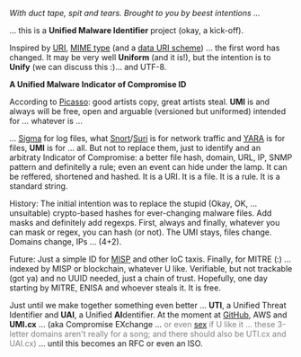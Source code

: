 _With duct tape, spit and tears. Brought to you by beest intentions …_

… this is a **Unified Malware Identifier** project (okay, a kick-off).

Inspired by [URI](https://en.wikipedia.org/wiki/Uniform_Resource_Identifier), [MIME type](https://en.wikipedia.org/wiki/MIME) (and a [data URI scheme](https://en.wikipedia.org/wiki/Data_URI_scheme)) … the first word has changed. It may be very well **Uniform** (and it is!), but the intention is to **Unify** (we can discuss this :)… and UTF-8. 

**A Unified Malware Indicator of Compromise ID**

According to [Picasso](https://www.quora.com/What-did-Picasso-mean-when-he-joked-good-artists-copy-great-artists-steal-Did-he-really-say-this-or-did-someone-else-say-it?share=1): good artists copy, great artists steal. **UMI** is and always will be free, open and arguable (versioned but uniformed) intended for … whatever is …

… [Sigma](https://github.com/SigmaHQ/sigma) for log files, what [Snort](https://www.snort.org/)/[Suri](https://suricata.readthedocs.io/en/suricata-6.0.0/rules/) is for network traffic and [YARA](https://github.com/VirusTotal/yara) is for files, **UMI** is for … all. But not to replace them, just to identify and an arbitraty Indicator of Compromise: a better file hash, domain, URL, IP, SNMP pattern and definitelly a rule; even an event can hide under the lamp. It can be reffered, shortened and hashed. It is a URI. It is a file. It is a rule. It is a standard string.

History: The initial intention was to replace the stupid (Okay, OK, … unsuitable) crypto-based hashes for ever-changing malware files. Add masks and definitely add regexps. First, always and finally, whatever you can mask or regex, you can hash (or not). The UMI stays, files change. Domains change, IPs … (4+2).

Future: Just a simple ID for [MISP](https://www.misp-project.org/) and other IoC taxis. Finally, for MITRE (:) … indexed by MISP or blockchain, whatever U like. Verifiable, but not trackable (got ya) and no UUID needed, just a chain of trust. Hopefully, one day starting by MITRE, ENISA and whoever steals it. It is free.

Just until we make together something even better … **UTI**, a Unified Threat Identifier and **UAI**, a Unified **AI**dentifier. At the moment at [GitHub](https://0x0rion.github.io/UMI/), AWS and **UMI.cx** … (aka Compromise EXchange … <span style="color:gray">or even [sex](https://www.etymonline.com/word/Sex) if U like it … these 3-letter domains aren't really for a song; and there should also be UTI.cx and UAI.cx)</span> … until this becomes an RFC or even an ISO.

